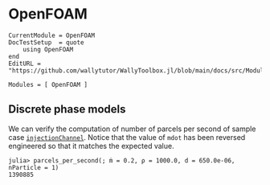 # OpenFOAM

```@meta
CurrentModule = OpenFOAM
DocTestSetup  = quote
    using OpenFOAM
end
EditURL = "https://github.com/wallytutor/WallyToolbox.jl/blob/main/docs/src/Modules/OpenFOAM.md"
```

```@autodocs
Modules = [ OpenFOAM ]
```

## Discrete phase models

We can verify the computation of number of parcels per second of sample case
[`injectionChannel`](https://github.com/OpenFOAM/OpenFOAM-11/tree/master/tutorials/incompressibleDenseParticleFluid/injectionChannel).
Notice that the value of `mdot` has been reversed engineered so that it matches the expected value.

```jldoctest
julia> parcels_per_second(; ṁ = 0.2, ρ = 1000.0, d = 650.0e-06, nParticle = 1)
1390885
```
